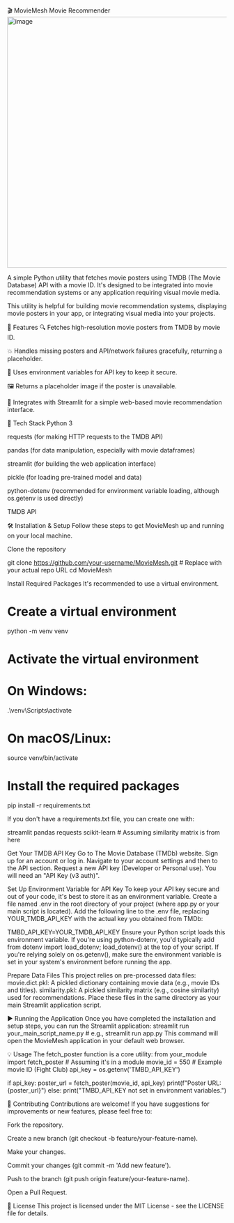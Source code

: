 🎬 MovieMesh
Movie Recommender
<img width="1178" height="576" alt="image" src="https://github.com/user-attachments/assets/ce6ca250-ae63-43d6-a25b-cc9e04d037c0" />

A simple Python utility that fetches movie posters using TMDB (The Movie Database) API with a movie ID. It's designed to be integrated into movie recommendation systems or any application requiring visual movie media.

This utility is helpful for building movie recommendation systems, displaying movie posters in your app, or integrating visual media into your projects.

📌 Features
🔍 Fetches high-resolution movie posters from TMDB by movie ID.

💥 Handles missing posters and API/network failures gracefully, returning a placeholder.

🔐 Uses environment variables for API key to keep it secure.

🖼️ Returns a placeholder image if the poster is unavailable.

🚀 Integrates with Streamlit for a simple web-based movie recommendation interface.

🧰 Tech Stack
Python 3

requests (for making HTTP requests to the TMDB API)

pandas (for data manipulation, especially with movie dataframes)

streamlit (for building the web application interface)

pickle (for loading pre-trained model and data)

python-dotenv (recommended for environment variable loading, although os.getenv is used directly)

TMDB API

🛠️ Installation & Setup
Follow these steps to get MovieMesh up and running on your local machine.

Clone the repository

git clone https://github.com/your-username/MovieMesh.git # Replace with your actual repo URL
cd MovieMesh

Install Required Packages
It's recommended to use a virtual environment.

# Create a virtual environment
python -m venv venv
# Activate the virtual environment
# On Windows:
.\venv\Scripts\activate
# On macOS/Linux:
source venv/bin/activate

# Install the required packages
pip install -r requirements.txt

If you don't have a requirements.txt file, you can create one with:

streamlit
pandas
requests
scikit-learn # Assuming similarity matrix is from here

Get Your TMDB API Key
Go to The Movie Database (TMDb) website.
Sign up for an account or log in.
Navigate to your account settings and then to the API section.
Request a new API key (Developer or Personal use). You will need an "API Key (v3 auth)".

Set Up Environment Variable for API Key
To keep your API key secure and out of your code, it's best to store it as an environment variable.
Create a file named .env in the root directory of your project (where app.py or your main script is located).
Add the following line to the .env file, replacing YOUR_TMDB_API_KEY with the actual key you obtained from TMDb:

TMBD_API_KEY=YOUR_TMDB_API_KEY
Ensure your Python script loads this environment variable. If you're using python-dotenv, you'd typically add from dotenv import load_dotenv; load_dotenv() at the top of your script. If you're relying solely on os.getenv(), make sure the environment variable is set in your system's environment before running the app.

Prepare Data Files
This project relies on pre-processed data files:
movie.dict.pkl: A pickled dictionary containing movie data (e.g., movie IDs and titles).
similarity.pkl: A pickled similarity matrix (e.g., cosine similarity) used for recommendations.
Place these files in the same directory as your main Streamlit application script.

▶️ Running the Application
Once you have completed the installation and setup steps, you can run the Streamlit application:
streamlit run your_main_script_name.py # e.g., streamlit run app.py
This command will open the MovieMesh application in your default web browser.

💡 Usage
The fetch_poster function is a core utility:
from your_module import fetch_poster # Assuming it's in a module
movie_id = 550 # Example movie ID (Fight Club)
api_key = os.getenv('TMBD_API_KEY')

if api_key:
    poster_url = fetch_poster(movie_id, api_key)
    print(f"Poster URL: {poster_url}")
else:
    print("TMBD_API_KEY not set in environment variables.")

🤝 Contributing
Contributions are welcome! If you have suggestions for improvements or new features, please feel free to:

Fork the repository.

Create a new branch (git checkout -b feature/your-feature-name).

Make your changes.

Commit your changes (git commit -m 'Add new feature').

Push to the branch (git push origin feature/your-feature-name).

Open a Pull Request.

📄 License
This project is licensed under the MIT License - see the LICENSE file for details.

